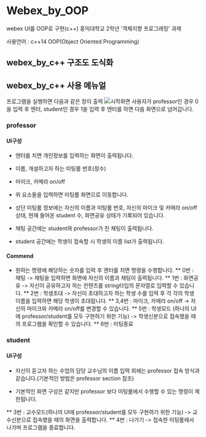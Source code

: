 # Webex_by_OOP
webex UI를 OOP로 구현(c++)
홍익대학교 2학년 '객체지향 프로그래밍' 과제

사용언어 : c++14
OOP(Object Oriented Programming)


## webex_by_c++ 구조도 도식화

## webex_by_c++ 사용 메뉴얼
프로그램을 실행하면 다음과 같은 창이 출력
![시작화면](https://user-images.githubusercontent.com/55343124/82242271-8a155300-9978-11ea-9f6d-a88454960d58.png)
사용자가 professor인 경우 0을 입력 후 엔터, student인 경우 1을 입력 후 엔터를 하면 다음 화면으로 넘어갑니다.

### professor

#### UI구성
* 엔터를 치면 개인정보를 입력하는 화면이 출력됩니다.
* 이름, 개설하고자 하는 미팅룸 번호(정수)
* 마이크, 카메라 on/off
* 위 요소들을 입력하면 미팅룸 화면으로 이동합니다.

* 상단 미팅룸 정보에는 자신의 이름과 미팅룸 번호, 자신의 마이크 및 카메라 on/off상태, 현재 들어온 student 수, 화면공유 상태가 기록되어 있습니다.
* 채팅 공간에는 student와 professor가 친 채팅이 출력됩니다.
* student 공간에는 학생이 접속할 시 학생의 이름 list가 출력됩니다.

#### Commend
* 원하는 명령에 해당하는 숫자를 입력 후 엔터를 치면 명령을 수행합니다.
** 0번 : 채팅 -> 채팅을 입력하면 화면에 자신의 이름과 채팅이 출력됩니다.
** 1번 : 화면공유 -> 자신이 공유하고자 하는 컨텐츠를 string타입의 문자열로 입력할 수 있습니다.
** 2번 : 학생초대 -> 자신이 초대하고자 하는 학생 수를 입력 후 각 각의 학생 이름을 입력하면 해당 학생이 초대됩니다.
** 3,4번 : 마이크, 카메라 on/off -> 자신의 마이크와 카메라 on/off를 변경할 수 있습니다.
** 5번 : 학생모드 (하나의 UI에 professor/student를 모두 구현하기 위한 기능) -> 학생신분으로 접속했을 때의 프로그램을 확인할 수 있습니다.
** 6번 : 미팅종료

### student

#### UI구성
* 자신이 듣고자 하는 수업의 담당 교수님의 이름 입력 외에는 professor 접속 방식과 같습니다.(기본적인 방법은 professor section 참조)

* 기본적인 화면 구성은 같지만 professor 보다 미팅룸에서 수행할 수 있는 명령이 제한됩니다.

** 3번 : 교수모드(하나의 UI에 professor/student를 모두 구현하기 위한 기능) -> 교수신분으로 접속했을 때의 화면을 출력합니다.
** 4번 : 나가기 -> 접속한 미팅룸에서 나가며 프로그램을 종료합니다.
